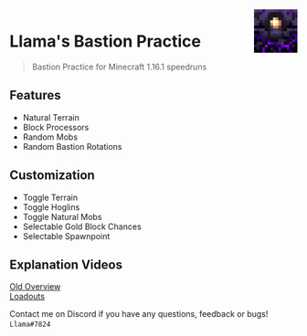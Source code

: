 <img align="right" src="https://raw.githubusercontent.com/LlamaPag/bastion/main/logo.png?sanitize=true" alt="logo" width="76">

# Llama's Bastion Practice

> Bastion Practice for Minecraft 1.16.1 speedruns

## Features
- Natural Terrain
- Block Processors
- Random Mobs
- Random Bastion Rotations  

## Customization
- Toggle Terrain
- Toggle Hoglins
- Toggle Natural Mobs
- Selectable Gold Block Chances
- Selectable Spawnpoint

## Explanation Videos
[Old Overview](https://youtu.be/jlA-jW7VGqw)  
[Loadouts](https://youtu.be/uTn9LwB5WAE)  

Contact me on Discord if you have any questions, feedback or bugs! `Llama#7824`
